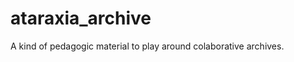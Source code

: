 ataraxia_archive
================

A kind of pedagogic material to play around colaborative archives.
